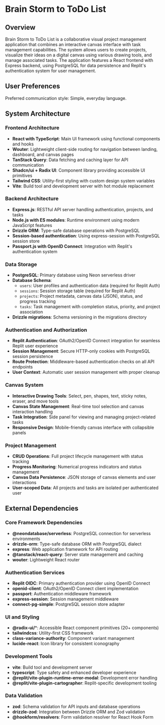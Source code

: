 # Brain Storm to ToDo List

## Overview

Brain Storm to ToDo List is a collaborative visual project management application that combines an interactive canvas interface with task management capabilities. The system allows users to create projects, visualize their ideas on a digital canvas using various drawing tools, and manage associated tasks. The application features a React frontend with Express backend, using PostgreSQL for data persistence and Replit's authentication system for user management.

## User Preferences

Preferred communication style: Simple, everyday language.

## System Architecture

### Frontend Architecture
- **React with TypeScript**: Main UI framework using functional components and hooks
- **Wouter**: Lightweight client-side routing for navigation between landing, dashboard, and canvas pages
- **TanStack Query**: Data fetching and caching layer for API communication
- **Shadcn/ui + Radix UI**: Component library providing accessible UI primitives
- **Tailwind CSS**: Utility-first styling with custom design system variables
- **Vite**: Build tool and development server with hot module replacement

### Backend Architecture  
- **Express.js**: RESTful API server handling authentication, projects, and tasks
- **Node.js with ES modules**: Runtime environment using modern JavaScript features
- **Drizzle ORM**: Type-safe database operations with PostgreSQL
- **Session-based authentication**: Using express-session with PostgreSQL session store
- **Passport.js with OpenID Connect**: Integration with Replit's authentication system

### Data Storage
- **PostgreSQL**: Primary database using Neon serverless driver
- **Database Schema**:
  - `users`: User profiles and authentication data (required for Replit Auth)
  - `sessions`: Session storage table (required for Replit Auth)
  - `projects`: Project metadata, canvas data (JSON), status, and progress tracking
  - `tasks`: Task management with completion status, priority, and project association
- **Drizzle migrations**: Schema versioning in the migrations directory

### Authentication and Authorization
- **Replit Authentication**: OAuth2/OpenID Connect integration for seamless Replit user experience
- **Session Management**: Secure HTTP-only cookies with PostgreSQL session persistence
- **Route Protection**: Middleware-based authentication checks on all API endpoints
- **User Context**: Automatic user session management with proper cleanup

### Canvas System
- **Interactive Drawing Tools**: Select, pen, shapes, text, sticky notes, eraser, and move tools
- **Canvas State Management**: Real-time tool selection and canvas interaction handling
- **Task Integration**: Side panel for viewing and managing project-related tasks
- **Responsive Design**: Mobile-friendly canvas interface with collapsible panels

### Project Management
- **CRUD Operations**: Full project lifecycle management with status tracking
- **Progress Monitoring**: Numerical progress indicators and status management
- **Canvas Data Persistence**: JSON storage of canvas elements and user interactions
- **User-scoped Data**: All projects and tasks are isolated per authenticated user

## External Dependencies

### Core Framework Dependencies
- **@neondatabase/serverless**: PostgreSQL connection for serverless environments
- **drizzle-orm**: Type-safe database ORM with PostgreSQL dialect
- **express**: Web application framework for API routing
- **@tanstack/react-query**: Server state management and caching
- **wouter**: Lightweight React router

### Authentication Services
- **Replit OIDC**: Primary authentication provider using OpenID Connect
- **openid-client**: OAuth2/OpenID Connect client implementation
- **passport**: Authentication middleware framework
- **express-session**: Session management middleware
- **connect-pg-simple**: PostgreSQL session store adapter

### UI and Styling
- **@radix-ui/***: Accessible React component primitives (20+ components)
- **tailwindcss**: Utility-first CSS framework
- **class-variance-authority**: Component variant management
- **lucide-react**: Icon library for consistent iconography

### Development Tools
- **vite**: Build tool and development server
- **typescript**: Type safety and enhanced developer experience
- **@replit/vite-plugin-runtime-error-modal**: Development error handling
- **@replit/vite-plugin-cartographer**: Replit-specific development tooling

### Data Validation
- **zod**: Schema validation for API inputs and database operations
- **drizzle-zod**: Integration between Drizzle ORM and Zod validation
- **@hookform/resolvers**: Form validation resolver for React Hook Form